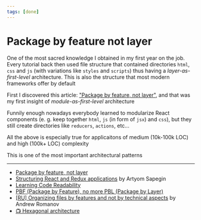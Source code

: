 ```yaml
---
tags: [done]
---
```


# Package by feature not layer

One of the most sacred knowledge I obtained in my first year on the job. Every tutorial back then used file structure that contained directories `html`, `css` and `js` (with variations like `styles` and `scripts`) thus having a _layer-as-first-level_ architecture. This is also the structure that most modern frameworks offer by default

First I discovered this article: ["Package by feature, not layer"](http://www.javapractices.com/topic/TopicAction.do?Id=205), and that was my first insight of _module-as-first-level_ architecture

<!-- In short it implies that **it is better to package by feature and not layer** -->

Funnily enough nowadays everybody learned to modularize React components (e. g. keep together `html`, `js` (in form of `jsx`) and `css`), but they still create directories like `reducers`, `actions`, etc...

<!-- Some people think that this approach is a violation of a separation of concern while it's not -->

All the above is especially true for applicaitons of medium (10k-100k LOC) and high (100k+ LOC) complexity

This is one of the most important architectural patterns

<!-- TODO: add frontend approach -->

---

- [Package by feature, not layer](http://www.javapractices.com/topic/TopicAction.do?Id=205)
- [Structuring React and Redux applications](https://blog.sapegin.me/all/react-structure) by Artyom Sapegin
- [Learning Code Readability](https://medium.com/@egonelbre/learning-code-readability-a80e311d3a20)
- [PBF (Package by Feature), no more PBL (Package by Layer)](https://medium.com/mindorks/pbf-package-by-feature-no-more-pbl-package-by-layer-50b8a9d54ae8)
- [[RU] Organizing files by features and not by technical aspects](http://andrew-r.ru/notes/features-not-tech-aspects/) by Andrew Romanov
- [📺 Hexagonal architecture](https://www.youtube.com/watch?v=sOaS83Ir8Ck)
